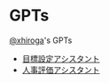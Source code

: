 # GPTs

[@xhiroga](https://twitter.com/xhiroga)'s GPTs

- [目標設定アシスタント](https://chat.openai.com/g/g-65MBwxCv8)
- [人事評価アシスタント](https://chat.openai.com/g/g-XsyBzaTUd)
